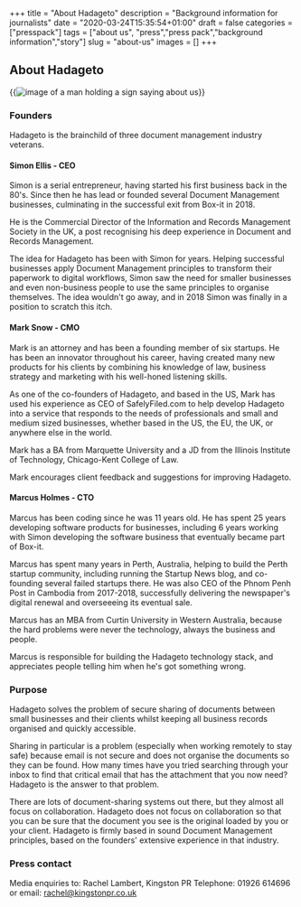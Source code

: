+++
title = "About Hadageto"
description = "Background information for journalists"
date = "2020-03-24T15:35:54+01:00"
draft = false
categories = ["presspack"]
tags = ["about us", "press","press pack","background information","story"]
slug = "about-us"
images = []
+++

## About Hadageto ##

{{<img src="/about-us.jpg" title="" caption="" alt="image of a man holding a sign saying about us">}}

### Founders ###

Hadageto is the brainchild of three document management industry veterans.

#### Simon Ellis - CEO ####

Simon is a serial entrepreneur, having started his first business back in the 80's. Since then he has lead or founded several Document Management businesses, culminating in the successful exit from Box-it in 2018.

He is the Commercial Director of the Information and Records Management Society in the UK, a post recognising his deep experience in Document and Records Management. 

The idea for Hadageto has been with Simon for years. Helping successful businesses apply Document Management principles to transform their paperwork to digital workflows, Simon saw the need for smaller businesses and even non-business people to use the same principles to organise themselves. The idea wouldn't go away, and in 2018 Simon was finally in a position to scratch this itch.

#### Mark Snow - CMO ####


Mark is an attorney and has been a founding member of six startups.  He has been an innovator throughout his career, having created many new products for his clients by combining his knowledge of law, business strategy and marketing with his well-honed listening skills.

As one of the co-founders of Hadageto, and based in the US, Mark has used his experience as CEO of SafelyFiled.com to help develop Hadageto into a service that responds to the needs of professionals and small and medium sized businesses, whether based in the US, the EU, the UK, or anywhere else in the world.

Mark has a BA from Marquette University and a JD from the Illinois Institute of Technology, Chicago-Kent College of Law.

Mark encourages client feedback and suggestions for improving Hadageto.

#### Marcus Holmes - CTO ####

Marcus has been coding since he was 11 years old. He has spent 25 years developing software products for businesses, including 6 years working with Simon developing the software business that eventually became part of Box-it. 

Marcus has spent many years in Perth, Australia, helping to build the Perth startup community, including running the Startup News blog, and co-founding several failed startups there. He was also CEO of the Phnom Penh Post in Cambodia from 2017-2018, successfully delivering the newspaper's digital renewal and overseeeing its eventual sale. 

Marcus has an MBA from Curtin University in Western Australia, because the hard problems were never the technology, always the business and people.

Marcus is responsible for building the Hadageto technology stack, and appreciates people telling him when he's got something wrong.

### Purpose ###

Hadageto solves the problem of secure sharing of documents between small businesses and their clients whilst keeping all business records organised and quickly accessible.

Sharing in particular is a problem (especially when working remotely to stay safe) because email is not secure and does not organise the documents so they can be found. How many times have you tried searching through your inbox to find that critical email that has the attachment that you now need? Hadageto is the answer to that problem.

There are lots of document-sharing systems out there, but they almost all focus on collaboration. Hadageto does not focus on collaboration so that you can be sure that the document you see is the original loaded by you or your client. Hadageto is firmly based in sound Document Management principles, based on the founders' extensive experience in that industry.

### Press contact ###

Media enquiries to:
Rachel Lambert, Kingston PR
Telephone: 01926 614696 or email: rachel@kingstonpr.co.uk 
